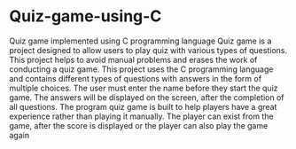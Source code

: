 # Quiz-game-using-C
Quiz game implemented using C programming language 
Quiz game is a project designed to allow users to play quiz with various types of questions.
This project helps to avoid manual problems and erases the work of conducting a quiz game.
This project uses the C programming language and contains different types of questions with
answers in the form of multiple choices. The user must enter the name before they start the
quiz game. The answers will be displayed on the screen, after the completion of all questions.
The program quiz game is built to help players have a great experience rather than playing it
manually. The player can exist from the game, after the score is displayed or the player can
also play the game again
